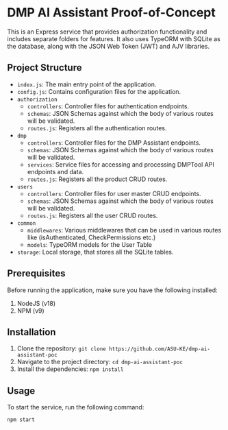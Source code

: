 # DMP AI Assistant Proof-of-Concept

This is an Express service that provides authorization functionality and includes separate folders for features.
It also uses TypeORM with SQLite as the database, along with the JSON Web Token (JWT) and AJV libraries.

## Project Structure

- `index.js`: The main entry point of the application.
- `config.js`: Contains configuration files for the application.
- `authorization`
  - `controllers`: Controller files for authentication endpoints.
  - `schemas`: JSON Schemas against which the body of various routes will be validated.
  - `routes.js`: Registers all the authentication routes.
- `dmp`
  - `controllers`: Controller files for the DMP Assistant endpoints.
  - `schemas`: JSON Schemas against which the body of various routes will be validated.
  - `services`: Service files for accessing and processing DMPTool API endpoints and data.
  - `routes.js`: Registers all the product CRUD routes.
- `users`
  - `controllers`: Controller files for user master CRUD endpoints.
  - `schemas`: JSON Schemas against which the body of various routes will be validated.
  - `routes.js`: Registers all the user CRUD routes.
- `common`
  - `middlewares`: Various middlewares that can be used in various routes like (isAuthenticated, CheckPermissions etc.)
  - `models`: TypeORM models for the User Table
- `storage`: Local storage, that stores all the SQLite tables.

## Prerequisites

Before running the application, make sure you have the following installed:

1. NodeJS (v18)
2. NPM (v9)

## Installation

1. Clone the repository: `git clone https://github.com/ASU-KE/dmp-ai-assistant-poc`
2. Navigate to the project directory: `cd dmp-ai-assistant-poc`
3. Install the dependencies: `npm install`

## Usage

To start the service, run the following command:

```shell
npm start
```
